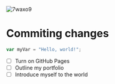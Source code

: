 ![7waxo9](https://github.com/Jacobj69420/skills-communicate-using-markdown/assets/143519672/12b4e354-e672-4f7b-9aad-adc97c93916d)
# Commiting changes

``` javascript
var myVar = "Hello, world!";
```
- [ ] Turn on GitHub Pages
- [ ] Outline my portfolio
- [ ] Introduce myself to the world
